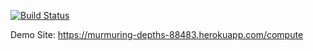 [![Build Status](https://travis-ci.org/OyaEr/myDemoApp.svg?branch=master)](https://travis-ci.org/OyaEr/myDemoApp)

Demo Site: https://murmuring-depths-88483.herokuapp.com/compute
